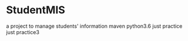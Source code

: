 # StudentMIS
a project to manage students' information
maven
python3.6
just practice
just practice3
